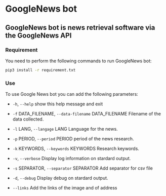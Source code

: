 # GoogleNews bot
## GoogleNews bot is news retrieval software via the GoogleNews API


### Requirement
You need to perform the following commands to run GoogleNews bot:
```bash
pip3 install -r requirement.txt
```
### Use
To use Google News bot you can add the following parameters:
  * `-h`, `--help`            show this help message and exit

  * `-f` DATA_FILENAME, `--data-filename` DATA_FILENAME Filename of the data collected.
			
  * `-l` LANG, `--langage` LANG Language for the news.
			
  * `-p` PERIOD, `--period` PERIOD period of the news research.
			
  * `-k` KEYWORDS, `--keywords` KEYWORDS  Research keywords.
			
  * `-v`, `--verbose`         Display log information on stardard output.
  
  * `-s` SEPARATOR, `--separator` SEPARATOR Add separator for csv file
			
  * `-d`, `--debug`           Display debug on stardard output.
  
  * `--links`               Add the links of the image and of address
  